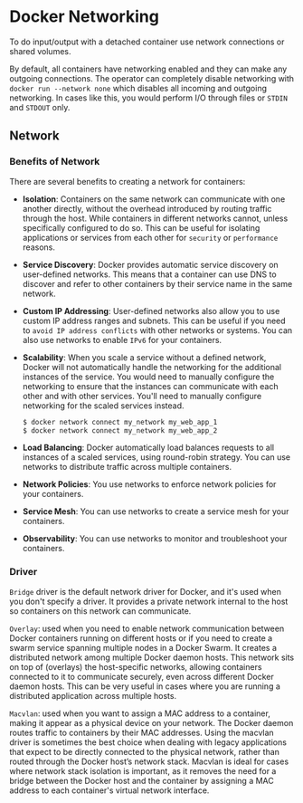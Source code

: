 # Docker Networking

To do input/output with a detached container use network connections or shared volumes.

By default, all containers have networking enabled and they can make any outgoing connections. The operator can completely disable networking with `docker run --network none` which disables all incoming and outgoing networking. In cases like this, you would perform I/O through files or `STDIN` and `STDOUT` only.

## Network

### Benefits of Network

There are several benefits to creating a network for containers:

* **Isolation**: Containers on the same network can communicate with one another directly, without the overhead introduced by routing traffic through the host.
While containers in different networks cannot, unless specifically configured to do so. This can be useful for isolating applications or services from each other for `security` or `performance` reasons.

* **Service Discovery**: Docker provides automatic service discovery on user-defined networks. This means that a container can use DNS to discover and refer to other containers by their service name in the same network.

* **Custom IP Addressing**: User-defined networks also allow you to use custom IP address ranges and subnets.
This can be useful if you need to `avoid IP address conflicts` with other networks or systems. You can also use networks to enable `IPv6` for your containers.

* **Scalability**: When you scale a service without a defined network, Docker will not automatically handle the networking for the additional instances of the service. You would need to manually configure the networking to ensure that the instances can communicate with each other and with other services. You'll need to manually configure networking for the scaled services instead.
    ```sh
    $ docker network connect my_network my_web_app_1
    $ docker network connect my_network my_web_app_2
    ```
* **Load Balancing**: Docker automatically load balances requests to all instances of a scaled services, using round-robin strategy. You can use networks to distribute traffic across multiple containers.
* **Network Policies**: You use networks to enforce network policies for your containers.
* **Service Mesh**: You can use networks to create a service mesh for your containers.
* **Observability**: You can use networks to monitor and troubleshoot your containers.

### Driver

`Bridge` driver is the default network driver for Docker, and it's used when you don't specify a driver. It provides a private network internal to the host so containers on this network can communicate.

`Overlay`: used when you need to enable network communication between Docker containers running on different hosts or if you need to create a swarm service spanning multiple nodes in a Docker Swarm. It creates a distributed network among multiple Docker daemon hosts. This network sits on top of (overlays) the host-specific networks, allowing containers connected to it to communicate securely, even across different Docker daemon hosts. This can be very useful in cases where you are running a distributed application across multiple hosts.

`Macvlan`: used when you want to assign a MAC address to a container, making it appear as a physical device on your network. The Docker daemon routes traffic to containers by their MAC addresses. Using the macvlan driver is sometimes the best choice when dealing with legacy applications that expect to be directly connected to the physical network, rather than routed through the Docker host’s network stack. Macvlan is ideal for cases where network stack isolation is important, as it removes the need for a bridge between the Docker host and the container by assigning a MAC address to each container's virtual network interface.

